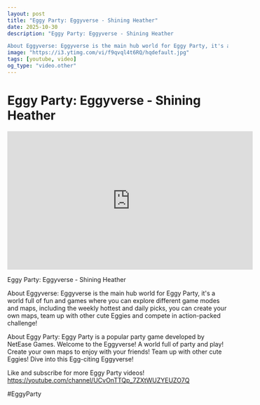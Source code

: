 ```yaml
---
layout: post
title: "Eggy Party: Eggyverse - Shining Heather"
date: 2025-10-30
description: "Eggy Party: Eggyverse - Shining Heather

About Eggyverse: Eggyverse is the main hub world for Eggy Party, it's a world full of fun and games where you c..."
image: "https://i3.ytimg.com/vi/f9qvql4t6RQ/hqdefault.jpg"
tags: [youtube, video]
og_type: "video.other"
---
```


<script type="application/ld+json">
{
  "@context": "http://schema.org",
  "@type": "VideoObject",
  "name": "Eggy Party: Eggyverse - Shining Heather",
  "description": "Eggy Party: Eggyverse - Shining Heather\n\nAbout Eggyverse: Eggyverse is the main hub world for Eggy Party, it's a world full of fun and games where you can explore different game modes and maps, including the weekly hottest and daily picks, you can create your own maps, team up with other cute Eggies and compete in action-packed challenge!\n\nAbout Eggy Party: Eggy Party is a popular party game developed by NetEase Games. Welcome to the Eggyverse! A world full of party and play! Create your own maps to enjoy with your friends! Team up with other cute Eggies! Dive into this Egg-citing Eggyverse!\n\nLike and subscribe for more Eggy Party videos! https://youtube.com/channel/UCvOnTTQp_7ZXtWUZYEUZO7Q \n\n#EggyParty",
  "thumbnailUrl": "https://i3.ytimg.com/vi/f9qvql4t6RQ/hqdefault.jpg",
  "uploadDate": "2025-10-30T09:01:14",
  "embedUrl": "https://www.youtube.com/embed/f9qvql4t6RQ",
  "publisher": {
    "@type": "Person",
    "name": "Celo Zaga"
  },
  "mainEntityOfPage": {
    "@type": "WebPage",
    "@id": "https://celozaga.github.io/2025/10/30/eggy-party:-eggyverse---shining-heather-f9qvql4t6RQ.html"
  },
  "duration": "PT0M0S"
}
</script>

<script type="application/ld+json">
{
  "@context": "http://schema.org",
  "@type": "BlogPosting",
  "headline": "Eggy Party: Eggyverse - Shining Heather",
  "image": "https://i3.ytimg.com/vi/f9qvql4t6RQ/hqdefault.jpg",
  "publisher": {
    "@type": "Person",
    "name": "Celo Zaga"
  },
  "url": "https://celozaga.github.io/2025/10/30/eggy-party:-eggyverse---shining-heather-f9qvql4t6RQ.html",
  "datePublished": "2025-10-30T09:01:14",
  "dateCreated": "2025-10-30T09:01:14",
  "dateModified": "2025-10-30T09:01:14",
  "description": "Eggy Party: Eggyverse - Shining Heather\n\nAbout Eggyverse: Eggyverse is the main hub world for Eggy Party, it's a world full of fun and games where you c...",
  "author": {
    "@type": "Person",
    "name": "Celo Zaga"
  },
  "mainEntityOfPage": {
    "@type": "WebPage",
    "@id": "https://celozaga.github.io/2025/10/30/eggy-party:-eggyverse---shining-heather-f9qvql4t6RQ.html"
  }
}
</script>

<h1 class="youtube-post-title">Eggy Party: Eggyverse - Shining Heather</h1>

<iframe width="560" height="315" src="https://www.youtube.com/embed/f9qvql4t6RQ" class="youtube-post-embed" frameborder="0" allowfullscreen></iframe>

<p class="youtube-post-description">Eggy Party: Eggyverse - Shining Heather

About Eggyverse: Eggyverse is the main hub world for Eggy Party, it's a world full of fun and games where you can explore different game modes and maps, including the weekly hottest and daily picks, you can create your own maps, team up with other cute Eggies and compete in action-packed challenge!

About Eggy Party: Eggy Party is a popular party game developed by NetEase Games. Welcome to the Eggyverse! A world full of party and play! Create your own maps to enjoy with your friends! Team up with other cute Eggies! Dive into this Egg-citing Eggyverse!

Like and subscribe for more Eggy Party videos! https://youtube.com/channel/UCvOnTTQp_7ZXtWUZYEUZO7Q 

#EggyParty</p>
